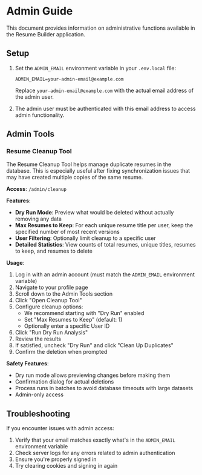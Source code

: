 # Admin Guide

This document provides information on administrative functions available in the Resume Builder application.

## Setup

1. Set the `ADMIN_EMAIL` environment variable in your `.env.local` file:
   ```
   ADMIN_EMAIL=your-admin-email@example.com
   ```
   Replace `your-admin-email@example.com` with the actual email address of the admin user.

2. The admin user must be authenticated with this email address to access admin functionality.

## Admin Tools

### Resume Cleanup Tool

The Resume Cleanup Tool helps manage duplicate resumes in the database. This is especially useful after fixing synchronization issues that may have created multiple copies of the same resume.

**Access**: `/admin/cleanup`

**Features**:

- **Dry Run Mode**: Preview what would be deleted without actually removing any data
- **Max Resumes to Keep**: For each unique resume title per user, keep the specified number of most recent versions
- **User Filtering**: Optionally limit cleanup to a specific user
- **Detailed Statistics**: View counts of total resumes, unique titles, resumes to keep, and resumes to delete

**Usage**:

1. Log in with an admin account (must match the `ADMIN_EMAIL` environment variable)
2. Navigate to your profile page
3. Scroll down to the Admin Tools section
4. Click "Open Cleanup Tool"
5. Configure cleanup options:
   - We recommend starting with "Dry Run" enabled
   - Set "Max Resumes to Keep" (default: 1)
   - Optionally enter a specific User ID
6. Click "Run Dry Run Analysis"
7. Review the results
8. If satisfied, uncheck "Dry Run" and click "Clean Up Duplicates"
9. Confirm the deletion when prompted

**Safety Features**:

- Dry run mode allows previewing changes before making them
- Confirmation dialog for actual deletions
- Process runs in batches to avoid database timeouts with large datasets
- Admin-only access

## Troubleshooting

If you encounter issues with admin access:

1. Verify that your email matches exactly what's in the `ADMIN_EMAIL` environment variable
2. Check server logs for any errors related to admin authentication
3. Ensure you're properly signed in
4. Try clearing cookies and signing in again 